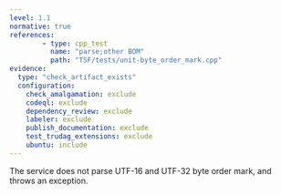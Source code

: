 ```yaml
---
level: 1.1
normative: true
references:
        - type: cpp_test
          name: "parse;other BOM"
          path: "TSF/tests/unit-byte_order_mark.cpp"
evidence:
  type: "check_artifact_exists"
  configuration:
    check_amalgamation: exclude
    codeql: exclude
    dependency_review: exclude
    labeler: exclude
    publish_documentation: exclude
    test_trudag_extensions: exclude
    ubuntu: include
---
```


The service does not parse UTF-16 and UTF-32 byte order mark, and throws an exception.